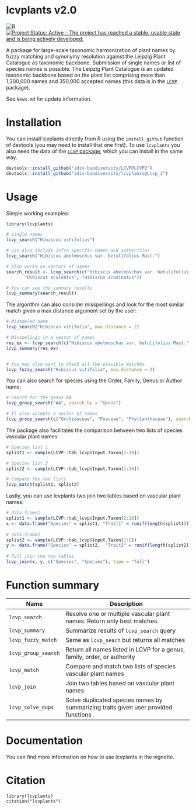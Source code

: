# lcvplants v2.0
[![R](https://github.com/idiv-biodiversity/lcvplants/actions/workflows/r.yml/badge.svg)](https://github.com/idiv-biodiversity/lcvplants/actions/workflows/r.yml)
[![Project Status: Active – The project has reached a stable, usable state and is being actively developed.](https://www.repostatus.org/badges/latest/active.svg)](https://www.repostatus.org/#active)

A package for large-scale taxonomic harmonization of plant names by fuzzy matching and synonymy resolution against the Leipzig Plant Catalogue as taxonomic backbone. Submission of single names or list of species names is possible. The Leipzig Plant Catalogue is an updated taxonomic backbone based on the plant list comprising more than 1,300,000 names and 350,000 accepted names (this data is in the [`LCVP`](https://github.com/idiv-biodiversity/LCVP) package). 


See `News.md` for update information.

# Installation
You can install lcvplants directly from R using the `install_github` function of devtools (you may need to install that one first). To use `lcvplants` you also need the data of the [`LCVP` package](https://github.com/idiv-biodiversity/LCVP), which you can install in the same way.

```r
devtools::install_github("idiv-biodiversity/LCVP@LCVP2")
devtools::install_github("idiv-biodiversity/lcvplants@Lcvp_2")
```

# Usage

Simple working examples:
```r
library(lcvplants)

# single names
lcvp_search("Hibiscus vitifolius")

# Can also include infra specific names and authorities
lcvp_search("Hibiscus abelmoschus var. betulifolius Mast.")

# Also works on vectors of names
search_result <- lcvp_search(c("Hibiscus abelmoschus var. betulifolius Mast.", "Hibiscus abutiloides Willd.", 
       "Hibiscus aculeatus", "Hibiscus acuminatus"))

# You can see the summary results
lcvp_summary(search_result)
```

The algorithm can also consider misspellings and look for the most similar match given a max.distance argument set by the user:
```r
# Misspeled name
lcvp_search("Hibiscus vitifolia", max.distance = 2)

# Misspelings in a vector of names
res_ex <- lcvp_search(c("Hibiscus abelmoschus var. betulifolius Mast.", "Hibiscus abutiloides Willd.", "Hibiscus aculeatus", "Hibiscus acuminatus", "Hibiscus furcatuis", "Hibiscus error"), max.distance = 1)
lcvp_summary(res_ex)


# You may also want to check all the possible matches 
lcvp_fuzzy_search("Hibiscus vitifolia", max.distance = 2)
```

You can also search for species using the Order, Family, Genus or Author name:
```r
# Search for the genus AA
lcvp_group_search("AA", search_by = "Genus")

# It also accepts a vector of names
lcvp_group_search(c("Orchidaceae", "Poaceae", "Phyllanthaceae"), search_by = "Family")
```

The package also facilitates the comparison between two lists of species vascular plant names:
```r
# Species list 1
splist1 <- sample(LCVP::tab_lcvp$Input.Taxon[1:10])

# Species list 2
splist2 <- sample(LCVP::tab_lcvp$Input.Taxon[1:10])

# Compare the two lists
lcvp_match(splist1, splist2)
```

Lastly, you can use lcvplants two join two tables based on vascular plant names:
```r
# data.frame1 
splist1 <- sample(LCVP::tab_lcvp$Input.Taxon[2:10])
x <- data.frame("Species" = splist1, "Trait1" = runif(length(splist1)))
 
# data.frame2
splist2 <- sample(LCVP::tab_lcvp$Input.Taxon[1:8])
y <- data.frame("Species" = splist2,  "Trait2" = runif(length(splist2)), "Trait3" = runif(length(splist2)))
 
# Full join the two tables
lcvp_join(x, y, c("Species", "Species"), type = "full")
```

# Function summary

| Name | Description |
|---|---|
|`lcvp_search`|Resolve one or multiple vascular plant names. Return only best matches.|
|`lcvp_summary`| Summarize results of `lcvp_search` query | 
|`lcvp_fuzzy_match`| Same as `lcvp_seach` but returns all matches|
|`lcvp_group_search`| Return all names listed in LCVP for a genus, family, order, or authority|
|`lcvp_match`| Compare and match two lists of species vascular plant names|
|`lcvp_join`| Join two tables based on vascular plant names|
|`lcvp_solve_dups`| Solve duplicated species names by summarizing traits given user provided functions|


# Documentation
You can find more information on how to use lcvplants in the vignette.

# Citation

```{r}
library(lcvplants)
citation("lcvplants")
```

